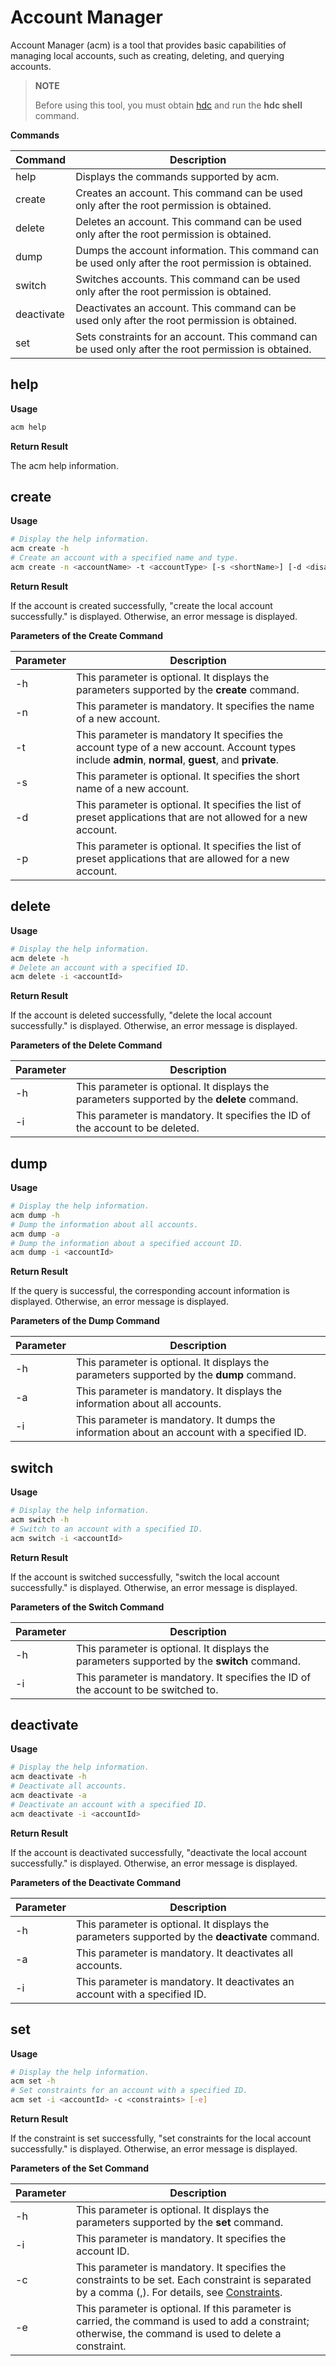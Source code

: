 # Account Manager

<!--Kit: Basic Services Kit-->
<!--Subsystem: Account-->
<!--Owner: @steven-q-->
<!--Designer: @JiDong-CS1-->
<!--Tester: @zhaimengchao-->
<!--Adviser: @zengyawen-->

Account Manager (acm) is a tool that provides basic capabilities of managing local accounts, such as creating, deleting, and querying accounts.

> **NOTE**
>
> Before using this tool, you must obtain [hdc](../dfx/hdc.md) and run the **hdc shell** command.


**Commands**

| Command| Description|
| -------- | -------- |
| help | Displays the commands supported by acm.|
| create | Creates an account. This command can be used only after the root permission is obtained.|
| delete | Deletes an account. This command can be used only after the root permission is obtained.|
| dump | Dumps the account information. This command can be used only after the root permission is obtained.|
| switch | Switches accounts. This command can be used only after the root permission is obtained.|
| deactivate | Deactivates an account. This command can be used only after the root permission is obtained.|
| set | Sets constraints for an account. This command can be used only after the root permission is obtained.|


## help

**Usage**

```bash
acm help
```

**Return Result**

The acm help information.


## create

**Usage**

```bash
# Display the help information.
acm create -h
# Create an account with a specified name and type.
acm create -n <accountName> -t <accountType> [-s <shortName>] [-d <disallowed-pre-install-hap-bundles>] [-p <allowed-pre-install-hap-bundles>]
```

**Return Result**

If the account is created successfully, "create the local account successfully." is displayed. Otherwise, an error message is displayed.

**Parameters of the Create Command**

| Parameter                               | Description                      |
| ----------------------------------- | -------------------------- |
| -h | This parameter is optional. It displays the parameters supported by the **create** command.|
| -n | This parameter is mandatory. It specifies the name of a new account.|
| -t | This parameter is mandatory It specifies the account type of a new account. Account types include **admin**, **normal**, **guest**, and **private**.|
| -s | This parameter is optional. It specifies the short name of a new account.|
| -d | This parameter is optional. It specifies the list of preset applications that are not allowed for a new account.|
| -p | This parameter is optional. It specifies the list of preset applications that are allowed for a new account.|


## delete

**Usage**

```bash
# Display the help information.
acm delete -h
# Delete an account with a specified ID.
acm delete -i <accountId>
```

**Return Result**

If the account is deleted successfully, "delete the local account successfully." is displayed. Otherwise, an error message is displayed.

**Parameters of the Delete Command**

| Parameter                               | Description                      |
| ----------------------------------- | -------------------------- |
| -h | This parameter is optional. It displays the parameters supported by the **delete** command.|
| -i | This parameter is mandatory. It specifies the ID of the account to be deleted.|


## dump

**Usage**

```bash
# Display the help information.
acm dump -h
# Dump the information about all accounts.
acm dump -a
# Dump the information about a specified account ID.
acm dump -i <accountId>
```

**Return Result**

If the query is successful, the corresponding account information is displayed. Otherwise, an error message is displayed.

**Parameters of the Dump Command**

| Parameter                               | Description                      |
| ----------------------------------- | -------------------------- |
| -h | This parameter is optional. It displays the parameters supported by the **dump** command.|
| -a | This parameter is mandatory. It displays the information about all accounts.|
| -i | This parameter is mandatory. It dumps the information about an account with a specified ID.|


## switch

**Usage**

```bash
# Display the help information.
acm switch -h
# Switch to an account with a specified ID.
acm switch -i <accountId>
```

**Return Result**

If the account is switched successfully, "switch the local account successfully." is displayed. Otherwise, an error message is displayed.

**Parameters of the Switch Command**

| Parameter                               | Description                      |
| ----------------------------------- | -------------------------- |
| -h | This parameter is optional. It displays the parameters supported by the **switch** command.|
| -i | This parameter is mandatory. It specifies the ID of the account to be switched to.|


## deactivate

**Usage**

```bash
# Display the help information.
acm deactivate -h
# Deactivate all accounts.
acm deactivate -a
# Deactivate an account with a specified ID.
acm deactivate -i <accountId>
```

**Return Result**

If the account is deactivated successfully, "deactivate the local account successfully." is displayed. Otherwise, an error message is displayed.

**Parameters of the Deactivate Command**

| Parameter                               | Description                      |
| ----------------------------------- | -------------------------- |
| -h | This parameter is optional. It displays the parameters supported by the **deactivate** command.|
| -a | This parameter is mandatory. It deactivates all accounts.|
| -i | This parameter is mandatory. It deactivates an account with a specified ID.|


## set

**Usage**

```bash
# Display the help information.
acm set -h
# Set constraints for an account with a specified ID.
acm set -i <accountId> -c <constraints> [-e]
```

**Return Result**

If the constraint is set successfully, "set constraints for the local account successfully." is displayed. Otherwise, an error message is displayed.

**Parameters of the Set Command**

| Parameter                               | Description                      |
| ----------------------------------- | -------------------------- |
| -h | This parameter is optional. It displays the parameters supported by the **set** command.|
| -i | This parameter is mandatory. It specifies the account ID.|
| -c | This parameter is mandatory. It specifies the constraints to be set. Each constraint is separated by a comma (,). For details, see [Constraints](../reference/apis-basic-services-kit/js-apis-osAccount.md#constraints).|
| -e | This parameter is optional. If this parameter is carried, the command is used to add a constraint; otherwise, the command is used to delete a constraint.|

